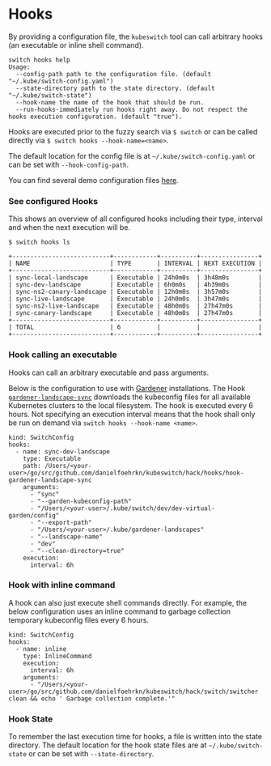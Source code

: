# Hooks

By providing a configuration file, the `kubeswitch` tool can call arbitrary hooks (an executable or inline shell command).

```
switch hooks help
Usage:
  --config-path path to the configuration file. (default "~/.kube/switch-config.yaml")
  --state-directory path to the state directory. (default "~/.kube/switch-state")
  --hook-name the name of the hook that should be run.
  --run-hooks-immediately run hooks right away. Do not respect the hooks execution configuration. (default "true").
```

Hooks are executed prior to the fuzzy search via `$ switch` or 
can be called directly via `$ switch hooks --hook-name=<name>`.

The default location for the config file is at `~/.kube/switch-config.yaml` or can be set with `--hook-config-path`.
 
You can find several demo configuration files [here](https://github.com/danielfoehrkn/kubeswitch/tree/master/resources/demo-configs).

### See configured Hooks

This shows an overview of all configured hooks including their type, interval and when the next execution will be.
```
$ switch hooks ls

+---------------------------+------------+----------+----------------+
| NAME                      | TYPE       | INTERVAL | NEXT EXECUTION |
+---------------------------+------------+----------+----------------+
| sync-local-landscape      | Executable | 24h0m0s  | 3h48m0s        |
| sync-dev-landscape        | Executable | 6h0m0s   | 4h39m0s        |
| sync-ns2-canary-landscape | Executable | 12h0m0s  | 3h57m0s        |
| sync-live-landscape       | Executable | 24h0m0s  | 3h47m0s        |
| sync-ns2-live-landscape   | Executable | 48h0m0s  | 27h47m0s       |
| sync-canary-landscape     | Executable | 48h0m0s  | 27h47m0s       |
+---------------------------+------------+----------+----------------+
| TOTAL                     | 6          |          |                |
+---------------------------+------------+----------+----------------+
```
### Hook calling an executable

Hooks can call an arbitrary executable and pass arguments.

Below is the configuration to use with [Gardener](https://github.com/gardener/gardener) installations.
The Hook [`gardener-landscape-sync`](https://github.com/danielfoehrkn/kubeswitch/tree/master/hooks/gardener-landscape-sync) downloads the 
kubeconfig files for all available Kubernetes clusters to the local filesystem.
The hook is executed every 6 hours.
Not specifying an execution interval means that the hook shall only be run on demand via `switch hooks --hook-name <name>`.

```
kind: SwitchConfig
hooks:
  - name: sync-dev-landscape
    type: Executable
    path: /Users/<your-user>/go/src/github.com/danielfoehrkn/kubeswitch/hack/hooks/hook-gardener-landscape-sync
    arguments:
      - "sync"
      - "--garden-kubeconfig-path"
      - "/Users/<your-user>/.kube/switch/dev/dev-virtual-garden/config"
      - "--export-path"
      - "/Users/<your-user>/.kube/gardener-landscapes"
      - "--landscape-name"
      - "dev"
      - "--clean-directory=true"
    execution:
      interval: 6h
```

### Hook with inline command

A hook can also just execute shell commands directly. 
For example, the below configuration uses an inline command to garbage collection temporary kubeconfig files every 6 hours.

```
kind: SwitchConfig
hooks:
  - name: inline
    type: InlineCommand
    execution:
      interval: 6h
    arguments:
      - "/Users/<your-user>/go/src/github.com/danielfoehrkn/kubeswitch/hack/switch/switcher clean && echo ' Garbage collection complete.'"
```

### Hook State

To remember the last execution time for hooks, a file is written into the state directory.
The default location for the hook state files are at `~/.kube/switch-state` or can be set with `--state-directory`.
 
